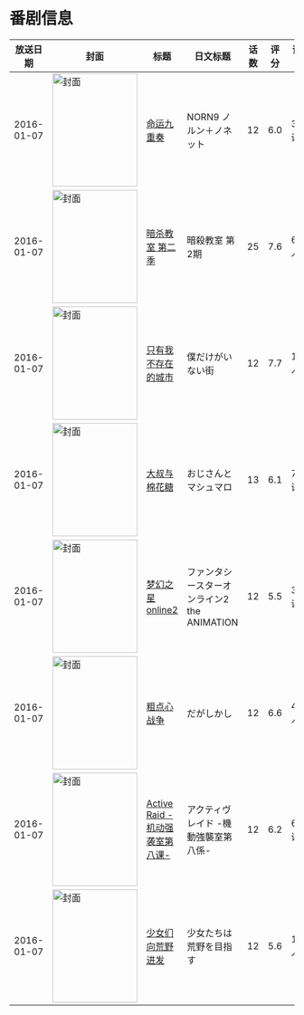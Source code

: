 # 番剧信息

|放送日期|封面|标题|日文标题|话数|评分|评分人数|
|---|---|---|---|---|---|---|
|2016-01-07|<img src="//lain.bgm.tv/pic/cover/c/c7/98/98638_0g1p6.jpg" alt="封面" style="width:150px;height:200px;object-fit:cover;">|[命运九重奏](https://bangumi.tv/subject/98638)|NORN9 ノルン＋ノネット|12|6.0|311人评分|
|2016-01-07|<img src="//lain.bgm.tv/pic/cover/c/68/64/131891_dR2ZT.jpg" alt="封面" style="width:150px;height:200px;object-fit:cover;">|[暗杀教室 第二季](https://bangumi.tv/subject/131891)|暗殺教室 第2期|25|7.6|6174人评分|
|2016-01-07|<img src="//lain.bgm.tv/pic/cover/c/39/2f/137722_Iid43.jpg" alt="封面" style="width:150px;height:200px;object-fit:cover;">|[只有我不存在的城市](https://bangumi.tv/subject/137722)|僕だけがいない街|12|7.7|11264人评分|
|2016-01-07|<img src="//lain.bgm.tv/pic/cover/c/d9/01/138210_s48P8.jpg" alt="封面" style="width:150px;height:200px;object-fit:cover;">|[大叔与棉花糖](https://bangumi.tv/subject/138210)|おじさんとマシュマロ|13|6.1|742人评分|
|2016-01-07|<img src="//lain.bgm.tv/pic/cover/c/a9/0b/139830_2nnam.jpg" alt="封面" style="width:150px;height:200px;object-fit:cover;">|[梦幻之星online2](https://bangumi.tv/subject/139830)|ファンタシースターオンライン2 the ANIMATION|12|5.5|353人评分|
|2016-01-07|<img src="//lain.bgm.tv/pic/cover/c/a9/23/146994_7SYIy.jpg" alt="封面" style="width:150px;height:200px;object-fit:cover;">|[粗点心战争](https://bangumi.tv/subject/146994)|だがしかし|12|6.6|4530人评分|
|2016-01-07|<img src="//lain.bgm.tv/pic/cover/c/fa/ab/148233_m19Hc.jpg" alt="封面" style="width:150px;height:200px;object-fit:cover;">|[Active Raid -机动强袭室第八课-](https://bangumi.tv/subject/148233)|アクティヴレイド -機動強襲室第八係-|12|6.2|609人评分|
|2016-01-07|<img src="//lain.bgm.tv/pic/cover/c/3b/95/149993_w0q6W.jpg" alt="封面" style="width:150px;height:200px;object-fit:cover;">|[少女们向荒野进发](https://bangumi.tv/subject/149993)|少女たちは荒野を目指す|12|5.6|1346人评分|
